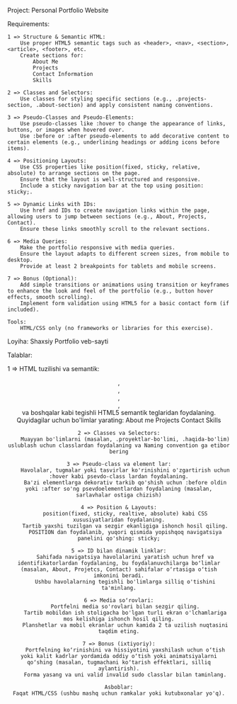 Project: Personal Portfolio Website

Requirements:

    1 => Structure & Semantic HTML:
        Use proper HTML5 semantic tags such as <header>, <nav>, <section>, <article>, <footer>, etc.
        Create sections for:
            About Me
            Projects
            Contact Information
            Skills

    2 => Classes and Selectors:
        Use classes for styling specific sections (e.g., .projects-section, .about-section) and apply consistent naming conventions.

    3 => Pseudo-Classes and Pseudo-Elements:
        Use pseudo-classes like :hover to change the appearance of links, buttons, or images when hovered over.
        Use :before or :after pseudo-elements to add decorative content to certain elements (e.g., underlining headings or adding icons before items).
        
    4 => Positioning Layouts:
        Use CSS properties like position(fixed, sticky, relative, absolute) to arrange sections on the page.
        Ensure that the layout is well-structured and responsive.
        Include a sticky navigation bar at the top using position: sticky;.
    
    5 => Dynamic Links with IDs:
        Use href and IDs to create navigation links within the page, allowing users to jump between sections (e.g., About, Projects, Contact).
        Ensure these links smoothly scroll to the relevant sections.
    
    6 => Media Queries:
        Make the portfolio responsive with media queries.
        Ensure the layout adapts to different screen sizes, from mobile to desktop.
        Provide at least 2 breakpoints for tablets and mobile screens.

    7 => Bonus (Optional):
        Add simple transitions or animations using transition or keyframes to enhance the look and feel of the portfolio (e.g., button hover effects, smooth scrolling).
        Implement form validation using HTML5 for a basic contact form (if included).
        
    Tools:
        HTML/CSS only (no frameworks or libraries for this exercise).
        

Loyiha: Shaxsiy Portfolio veb-sayti

Talablar:

1 => HTML tuzilishi va semantik: <header>, <nav>, <section>, <article>, <footer> va boshqalar kabi tegishli HTML5 semantik teglaridan foydalaning.
    Quyidagilar uchun bo'limlar yarating:
        About me
        Projects
        Contact
        Skills

    2 => Classes va Selectors:
        Muayyan bo'limlarni (masalan, .proyektlar-bo'limi, .haqida-bo'lim) uslublash uchun classlardan foydalaning va Naming convention ga etibor bering

    3 => Pseudo-class va element lar:
        Havolalar, tugmalar yoki tasvirlar ko'rinishini o'zgartirish uchun :hover kabi psevdo-class lardan foydalaning.
        Ba'zi elementlarga dekorativ tarkib qo'shish uchun :before oldin yoki :after so'ng psevdoelementlardan foydalaning (masalan, sarlavhalar ostiga chizish)

    4 => Position & Layouts:
        position(fixed, sticky, realtive, absolute) kabi CSS xususiyatlaridan foydalaning.
        Tartib yaxshi tuzilgan va sezgir ekanligiga ishonch hosil qiling.
        POSITION dan foydalanib, yuqori qismida yopishqoq navigatsiya panelini qo'shing: sticky;

    5 => ID bilan dinamik linklar:
        Sahifada navigatsiya havolalarini yaratish uchun href va identifikatorlardan foydalaning, bu foydalanuvchilarga boʻlimlar (masalan, About, Projetcs, Contact) sahifalar oʻrtasiga oʻtish imkonini beradi.
        Ushbu havolalarning tegishli bo'limlarga silliq o'tishini ta'minlang.

    6 => Media soʻrovlari:
        Portfelni media so'rovlari bilan sezgir qiling.
        Tartib mobildan ish stoligacha bo'lgan turli ekran o'lchamlariga mos kelishiga ishonch hosil qiling.
        Planshetlar va mobil ekranlar uchun kamida 2 ta uzilish nuqtasini taqdim eting.

    7 => Bonus (ixtiyoriy):
        Portfelning koʻrinishini va hissiyotini yaxshilash uchun oʻtish yoki kalit kadrlar yordamida oddiy oʻtish yoki animatsiyalarni qoʻshing (masalan, tugmachani koʻtarish effektlari, silliq aylantirish).
        Forma yasang va uni valid invalid sudo classlar bilan taminlang.

    Asboblar:
    Faqat HTML/CSS (ushbu mashq uchun ramkalar yoki kutubxonalar yo'q).
